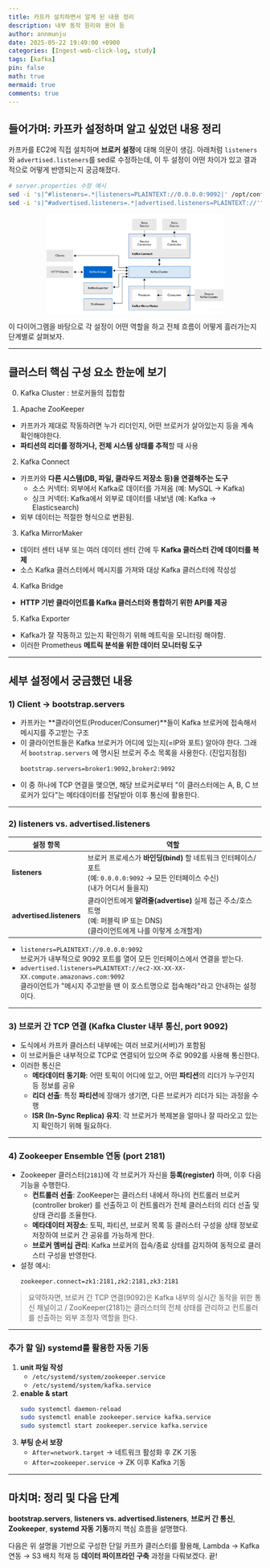 ```yaml
---
title: 카프카 설치하면서 알게 된 내용 정리
description: 내부 동작 원리와 용어 등
author: annmunju
date: 2025-05-22 19:49:00 +0900
categories: [Ingest-web-click-log, study]
tags: [kafka]
pin: false
math: true
mermaid: true
comments: true
---
```


## 들어가며: 카프카 설정하며 알고 싶었던 내용 정리

카프카를 EC2에 직접 설치하며 **브로커 설정**에 대해 의문이 생김.
아래처럼 `listeners`와 `advertised.listeners`를 sed로 수정하는데, 이 두 설정이 어떤 차이가 있고 결과적으로 어떻게 반영되는지 궁금해졌다.

```bash
# server.properties 수정 예시
sed -i 's|^#listeners=.*|listeners=PLAINTEXT://0.0.0.0:9092|' /opt/confluent/etc/kafka/server.properties  
sed -i 's|^#advertised.listeners=.*|advertised.listeners=PLAINTEXT://'"$(curl -s http://169.254.169.254/latest/meta-data/public-ipv4)"':9092|' /opt/confluent/etc/kafka/server.properties
```

<img src="sources/project1_Ingest-web-click-log/2025-05-22-카프카-설정.png" alt="카프카 설정" style="width:80vw; max-width:70%; display:block; margin:auto;" />

이 다이어그램을 바탕으로 각 설정이 어떤 역할을 하고 전체 흐름이 어떻게 흘러가는지 단계별로 살펴보자.

---

## 클러스터 핵심 구성 요소 한눈에 보기

0. Kafka Cluster : 브로커들의 집합합

1. Apache ZooKeeper
- 카프카가 제대로 작동하려면 누가 리더인지, 어떤 브로커가 살아있는지 등을 계속 확인해야한다. 
- **파티션의 리더를 정하거나, 전체 시스템 상태를 추적**할 때 사용

2. Kafka Connect
- 카프카와 **다른 시스템(DB, 파일, 클라우드 저장소 등)을 연결해주는 도구**
  - 소스 커넥터: 외부에서 Kafka로 데이터를 가져옴 (예: MySQL → Kafka)
  - 싱크 커넥터: Kafka에서 외부로 데이터를 내보냄 (예: Kafka → Elasticsearch)
- 외부 데이터는 적절한 형식으로 변환됨. 

3. Kafka MirrorMaker
- 데이터 센터 내부 또는 여러 데이터 센터 간에 두 **Kafka 클러스터 간에 데이터를 복제**
- 소스 Kafka 클러스터에서 메시지를 가져와 대상 Kafka 클러스터에 작성성

4. Kafka Bridge
- **HTTP 기반 클라이언트를 Kafka 클러스터와 통합하기 위한 API를 제공**

5. Kafka Exporter
- Kafka가 잘 작동하고 있는지 확인하기 위해 메트릭을 모니터링 해야함.
- 이러한 Prometheus **메트릭 분석을 위한 데이터 모니터링 도구**

---

## 세부 설정에서 궁금했던 내용

### 1) Client → bootstrap.servers

- 카프카는 **클라이언트(Producer/Consumer)**들이 Kafka 브로커에 접속해서 메시지를 주고받는 구조
- 이 클라이언트들은 Kafka 브로커가 어디에 있는지(=IP와 포트) 알아야 한다. 그래서 `bootstrap.servers` 에 명시된 브로커 주소 목록을 사용한다. (진입지점점)
  ```properties
  bootstrap.servers=broker1:9092,broker2:9092
  ```
- 이 중 하나에 TCP 연결을 맺으면, 해당 브로커로부터 "이 클러스터에는 A, B, C 브로커가 있다"는 메타데이터를 전달받아 이후 통신에 활용한다.

---

### 2) listeners vs. advertised.listeners

| 설정 항목                  | 역할                                                         |
|---------------------------|-------------------------------------------------------------|
| **listeners**             | 브로커 프로세스가 **바인딩(bind)** 할 네트워크 인터페이스/포트 <br> (예: `0.0.0.0:9092` → 모든 인터페이스 수신) <br> (내가 어디서 들을지)|
| **advertised.listeners**  | 클라이언트에게 **알려줄(advertise)** 실제 접근 주소/호스트명 <br> (예: 퍼블릭 IP 또는 DNS) <br> (클라이언트에게 나를 이렇게 소개할게)    |

- `listeners=PLAINTEXT://0.0.0.0:9092`  
  브로커가 내부적으로 9092 포트를 열어 모든 인터페이스에서 연결을 받는다.  
- `advertised.listeners=PLAINTEXT://ec2-XX-XX-XX-XX.compute.amazonaws.com:9092`  
  클라이언트가 "메시지 주고받을 땐 이 호스트명으로 접속해라"라고 안내하는 설정이다.

---

### 3) 브로커 간 TCP 연결 (Kafka Cluster 내부 통신, port 9092)

- 도식에서 카프카 클러스터 내부에는 여러 브로커(서버)가 포함됨
- 이 브로커들은 내부적으로 TCP로 연결되어 있으며 주로 9092를 사용해 통신한다.
- 이러한 통신은
  - **메타데이터 동기화**: 어떤 토픽이 어디에 있고, 어떤 **파티션**의 리더가 누구인지 등 정보를 공유
  - **리더 선출**: 특정 **파티션**에 장애가 생기면, 다른 브로커가 리더가 되는 과정을 수행
  - **ISR (In-Sync Replica) 유지**: 각 브로커가 복제본을 얼마나 잘 따라오고 있는지 확인하기 위해 필요하다. 

---

### 4) Zookeeper Ensemble 연동 (port 2181)

- Zookeeper 클러스터(`2181`)에 각 브로커가 자신을 **등록(register)** 하며, 이후 다음 기능을 수행한다.
  - **컨트롤러 선출**: ZooKeeper는 클러스터 내에서 하나의 컨트롤러 브로커(controller broker) 를 선출하고 이 컨트롤러가 전체 클러스터의 리더 선출 및 상태 관리를 조율한다.
  - **메타데이터 저장소**: 토픽, 파티션, 브로커 목록 등 클러스터 구성을 상태 정보로 저장하여 브로커 간 공유를 가능하게 한다.
  - **브로커 멤버십 관리**: Kafka 브로커의 접속/종료 상태를 감지하여 동적으로 클러스터 구성을 반영한다.  
- 설정 예시:
  ```properties
  zookeeper.connect=zk1:2181,zk2:2181,zk3:2181
  ```

> 요약하자면, 브로커 간 TCP 연결(9092)은 Kafka 내부의 실시간 동작을 위한 통신 채널이고 / ZooKeeper(2181)는 클러스터의 전체 상태를 관리하고 컨트롤러를 선출하는 외부 조정자 역할을 한다.

---

### 추가 할 일) systemd를 활용한 자동 기동

1. **unit 파일 작성**  
   - `/etc/systemd/system/zookeeper.service`  
   - `/etc/systemd/system/kafka.service`  
2. **enable & start**  
   ```bash
   sudo systemctl daemon-reload  
   sudo systemctl enable zookeeper.service kafka.service  
   sudo systemctl start zookeeper.service kafka.service
   ```
3. **부팅 순서 보장**  
   - `After=network.target` → 네트워크 활성화 후 ZK 기동  
   - `After=zookeeper.service` → ZK 이후 Kafka 기동  

---

## 마치며: 정리 및 다음 단계

**bootstrap.servers**, **listeners vs. advertised.listeners**, **브로커 간 통신**, **Zookeeper**, **systemd 자동 기동**까지 핵심 흐름을 설명했다.  

다음은 위 설명을 기반으로 구성한 단일 카프카 클러스터를 활용해, Lambda → Kafka 연동 → S3 배치 적재 등 **데이터 파이프라인 구축** 과정을 다뤄보겠다. 끝!
